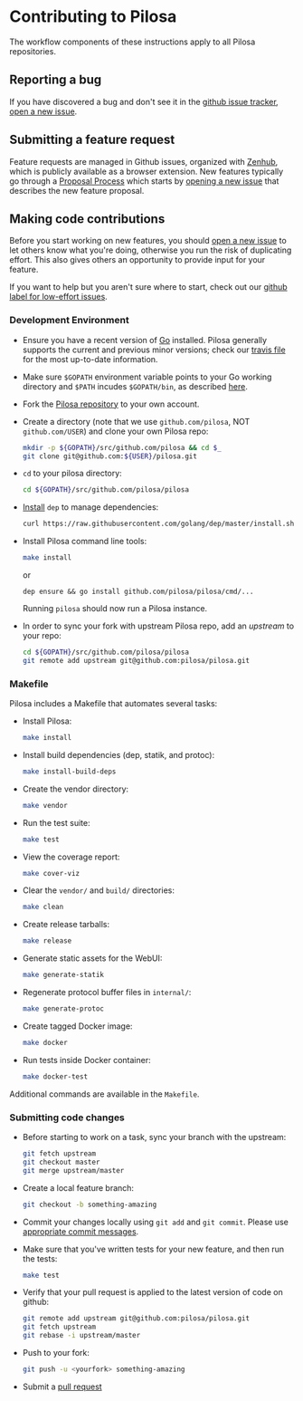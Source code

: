 # Contributing to Pilosa

The workflow components of these instructions apply to all Pilosa repositories.

## Reporting a bug

If you have discovered a bug and don't see it in the [github issue tracker][5], [open a new issue][1].

## Submitting a feature request

Feature requests are managed in Github issues, organized with [Zenhub](https://www.zenhub.com/), which is publicly available as a browser extension. New features typically go through a [Proposal Process][4]
which starts by [opening a new issue][1] that describes the new feature proposal.

## Making code contributions

Before you start working on new features, you should [open a new issue][1] to let others know what
you're doing, otherwise you run the risk of duplicating effort. This also
gives others an opportunity to provide input for your feature.

If you want to help but you aren't sure where to start, check out our [github label for low-effort issues][6].


### Development Environment

- Ensure you have a recent version of [Go](https://golang.org/doc/install) installed. Pilosa generally supports the current and previous minor versions; check our [travis file](../master/.travis.yml) for the most up-to-date information.

- Make sure `$GOPATH` environment variable points to your Go working directory and `$PATH` incudes `$GOPATH/bin`, as described [here](https://golang.org/doc/code.html#GOPATH).

- Fork the [Pilosa repository][2] to your own account.

- Create a directory (note that we use `github.com/pilosa`, NOT `github.com/USER`) and clone your own Pilosa repo:

    ```sh
    mkdir -p ${GOPATH}/src/github.com/pilosa && cd $_
    git clone git@github.com:${USER}/pilosa.git
    ```

- `cd` to your pilosa directory:

    ```sh
    cd ${GOPATH}/src/github.com/pilosa/pilosa
    ```

- [Install](https://github.com/golang/dep/#installation) `dep` to manage dependencies:

    ```sh
    curl https://raw.githubusercontent.com/golang/dep/master/install.sh | sh
    ```

- Install Pilosa command line tools:

    ```sh
    make install
    ```
    
    or
    
    ```
    dep ensure && go install github.com/pilosa/pilosa/cmd/...
    ```

    Running `pilosa` should now run a Pilosa instance.

- In order to sync your fork with upstream Pilosa repo, add an *upstream* to your repo:

    ```sh
    cd ${GOPATH}/src/github.com/pilosa/pilosa
    git remote add upstream git@github.com:pilosa/pilosa.git
    ```

### Makefile

Pilosa includes a Makefile that automates several tasks:

- Install Pilosa:

    ```sh
    make install
    ```

- Install build dependencies (dep, statik, and protoc):

    ```sh
    make install-build-deps
    ```

- Create the vendor directory:

    ```sh
    make vendor
    ```

- Run the test suite:

    ```sh
    make test
    ```

- View the coverage report:

    ```sh
    make cover-viz
    ```

- Clear the `vendor/` and `build/` directories:

    ```sh
    make clean
    ```

- Create release tarballs:

    ```sh
    make release
    ```

- Generate static assets for the WebUI:

    ```sh
    make generate-statik
    ```

- Regenerate protocol buffer files in `internal/`:

    ```sh
    make generate-protoc
    ```

- Create tagged Docker image:

    ```sh
    make docker
    ```

- Run tests inside Docker container:

    ```sh
    make docker-test
    ```

Additional commands are available in the `Makefile`.

### Submitting code changes

- Before starting to work on a task, sync your branch with the upstream:

    ```sh
    git fetch upstream
    git checkout master
    git merge upstream/master
    ```

- Create a local feature branch:

    ```sh
    git checkout -b something-amazing
    ```

- Commit your changes locally using `git add` and `git commit`. Please use [appropriate commit messages](https://chris.beams.io/posts/git-commit/).

- Make sure that you've written tests for your new feature, and then run the tests:

    ```sh
    make test
    ```

- Verify that your pull request is applied to the latest version of code on github:

    ```sh
    git remote add upstream git@github.com:pilosa/pilosa.git
    git fetch upstream
    git rebase -i upstream/master
    ```

- Push to your fork:

    ```sh
    git push -u <yourfork> something-amazing
    ```

- Submit a [pull request][3]


[1]: https://github.com/pilosa/pilosa/issues/new
[2]: https://github.com/pilosa/pilosa
[3]: https://github.com/pilosa/pilosa/compare/
[4]: https://github.com/pilosa/general/blob/master/proposal.md
[5]: https://github.com/pilosa/pilosa/issues
[6]: https://github.com/pilosa/pilosa/issues?q=is%3Aopen+is%3Aissue+label%3Anewcomer
